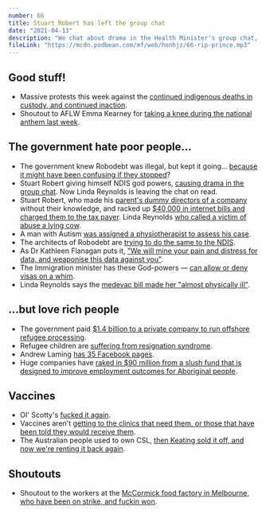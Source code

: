 ```yaml
---
number: 66
title: Stuart Robert has left the group chat
date: "2021-04-13"
description: "We chat about drama in the Health Minister's group chat, stripping the NDIS and check in with the Covid vaccine situation."
fileLink: "https://mcdn.podbean.com/mf/web/hnnhjz/66-rip-prince.mp3"
---
```


## Good stuff!

- Massive protests this week against the [continued indigenous deaths in custody, and continued inaction](https://www.theage.com.au/national/rallies-across-the-country-after-five-indigenous-deaths-in-custody-in-one-month-20210410-p57i54.html).
- Shoutout to AFLW Emma Kearney for [taking a knee during the national anthem last week](https://twitter.com/abcsport/status/1379977319046115329).

## The government hate poor people...

- The government knew Robodebt was illegal, but kept it going... [because it might have been confusing if they stopped](https://www.theguardian.com/australia-news/2021/apr/07/federal-government-criticised-for-continuing-robodebt-after-admitting-it-was-unlawful)?
- Stuart Robert giving himself NDIS god powers, [causing drama in the group chat](https://www.thesaturdaypaper.com.au/news/politics/2021/04/03/whatsapp-leak-ministers-shut-out-ndis-redraft/161736840011391). Now Linda Reynolds is leaving the chat on read. 
- Stuart Robert, who made his [parent's dummy directors of a company](https://www.michaelwest.com.au/stuart-robert-listed-parents-as-company-directors-without-their-knowledge/) without their knowledge, and racked up [$40,000 in internet bills and charged them to the tax payer](https://www.theguardian.com/australia-news/2018/oct/12/stuart-robert-repays-nearly-38000-for-home-internet-bills). Linda Reynolds [who called a victim of abuse a lying cow](https://www.abc.net.au/news/2021-03-12/linda-reynolds-retracts-lying-cow-comment-brittany-higgins/13242902).
- A man with Autism [was assigned a physiotherapist to assess his case](https://www.abc.net.au/radio/programs/the-signal/is-the-ndis-changing-for-the-better/13279164).
- The architects of Robodebt are [trying to do the same to the NDIS](https://www.thesaturdaypaper.com.au/news/politics/2021/04/10/robo-debt-public-servants-now-shaping-the-ndis/161797680011420).
- As Dr Kathleen Flanagan puts it, ["We will mine your pain and distress for data, and weaponise this data against you"](https://twitter.com/DrKathleen1/status/1380720541858816001).
- The Immigration minister has these God-powers — [can allow or deny visas on a whim](https://www.theguardian.com/australia-news/2019/sep/03/peter-dutton-could-grant-visas-to-the-biloela-family-his-powers-are-broad-and-sweeping).
- Linda Reynolds says the [medevac bill made her "almost physically ill"](https://www.theguardian.com/australia-news/2019/mar/19/qa-recap-liberal-senator-linda-reynolds-appears-to-link-terrorism-to-refugees).

## ...but love rich people

- The government paid [$1.4 billion to a private company to run offshore refugee processing](https://www.theguardian.com/australia-news/2021/apr/10/brisbane-company-paid-14bn-to-run-offshore-processing-on-nauru-despite-no-arrivals-since-2014).
- Refugee children are [suffering from resignation syndrome](https://www.sbs.com.au/news/resignation-syndrome-is-coma-like-illness-affecting-children-on-nauru).
- Andrew Laming [has 35 Facebook pages](https://www.theguardian.com/australia-news/2021/apr/06/liberal-mp-andrew-laming-used-dozens-of-facebook-pages-to-promote-lnp-and-attack-opponents).
- Huge companies have [raked in $90 million from a slush fund that is designed to improve employment outcomes for Aboriginal people](https://www.theguardian.com/australia-news/2021/apr/05/crown-among-big-companies-given-government-funding-to-employ-aboriginal-people). 

## Vaccines

- Ol' Scotty's [fucked it again](https://thenewdaily.com.au/news/2021/04/08/vaccine-rollout-fact-check/).
- Vaccines aren't [getting to the clinics that need them, or those that have been told they would receive them](https://www.theguardian.com/australia-news/2021/mar/18/doctors-complain-of-covid-vaccine-undersupply-as-phone-lines-flooded-with-bookings). 
- The Australian people used to own CSL, [then Keating sold it off, and now we're renting it back again](https://independentaustralia.net/business/business-display/paying-for-what-we-used-to-own-the-strange-case-of-csl,14558).

## Shoutouts

- Shoutout to the workers at the [McCormick food factory in Melbourne, who have been on strike, and fuckin won](https://www.canberratimes.com.au/story/7201498/sauce-strike-over-vic-workers-accept-deal/).




